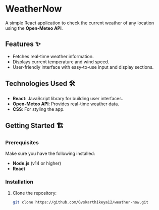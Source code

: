 # WeatherNow
A simple React application to check the current weather of any location using the **Open-Meteo API**. 

## Features ✨
- Fetches real-time weather information.
- Displays current temperature and wind speed.
- User-friendly interface with easy-to-use input and display sections.

## Technologies Used 🛠️
- **React**: JavaScript library for building user interfaces.
- **Open-Meteo API**: Provides real-time weather data.
- **CSS**: For styling the app.

## Getting Started 🏗️

### Prerequisites
Make sure you have the following installed:
- **Node.js** (v14 or higher)
- **React**

### Installation
1. Clone the repository:
   ```bash
   git clone https://github.com/Gvskarthikeya12/weather-now.git

